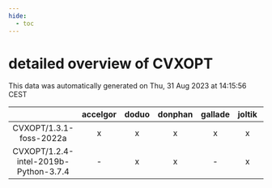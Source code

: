 ```yaml
---
hide:
  - toc
---
```


detailed overview of CVXOPT
===========================


This data was automatically generated on Thu, 31 Aug 2023 at 14:15:56 CEST  

| |accelgor|doduo|donphan|gallade|joltik|skitty|swalot|victini|
| :---: | :---: | :---: | :---: | :---: | :---: | :---: | :---: | :---: |
|CVXOPT/1.3.1-foss-2022a|x|x|x|x|x|x|x|x|
|CVXOPT/1.2.4-intel-2019b-Python-3.7.4|-|x|x|-|x|x|-|x|

